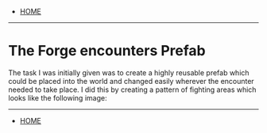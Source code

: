 - [HOME](https://avijr.com)

---

# The Forge encounters Prefab

The task I was initially given was to create a highly reusable prefab which could be placed into the world and changed easily wherever the encounter needed to take place. I did this by creating a pattern of fighting areas which looks like the following image:

---

- [HOME](https://avijr.com)
